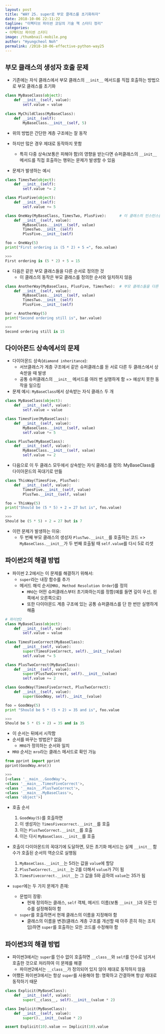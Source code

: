 ```yaml
---
layout: post
title: "WAY 25. super로 부모 클래스를 초기화하자"
date: 2018-10-06 22:11:22
tagline: "이펙티브 파이썬 코딩의 기술 책 스터디 정리"
categories:
- 이펙티브 파이썬 스터디
image: /thumbnail-mobile.png
author: "Hyungcheol Noh"
permalink: /2018-10-06-effective-python-way25
---
```


## 부모 클래스의 생성자 호출 문제
- 기존에는 자식 클래스에서 부모 클래스의 `__init__` 메서드를 직접 호출하는 방법으로 부모 클래스를 초기화

```python
class MyBaseClass(object):
    def __init__(self, value):
        self.value = value
    
class MyChildClass(MyBaseClass):
    def __init__(self):
        MyBaseClass.__init__(self, 5)
```

- 위의 방법은 간단한 계층 구조에는 잘 동작
- 하지만 많은 경우 제대로 동작하지 못함
    - 특히 다중 상속(보통은 피해야 함)의 영향을 받는다면 슈퍼클래스의 `__init__` 메서드를 직접 호출하는 행위는 문제가 발생할 수 있음

- 문제가 발생하는 예시

```python
class TimesTwo(object):
    def __init__(self):
        self.value *= 2

class PlusFive(object):
    def __init__(self):
        self.value += 5

class OneWay(MyBaseClass, TimesTwo, PlusFive):      # 이 클래스의 인스턴스를 생성하면 부모 클래스의 순서와 일치하는 결과가 생성
    def __init__(self, value):
        MyBaseClass.__init__(self, value)
        TimesTwo.__init__(self)
        PlusFive.__init__(self)

foo = OneWay(5)
print("First ordering is (5 * 2) + 5 =", foo.value)

>>>
First ordering is (5 * 2) + 5 = 15
```

- 다음은 같은 부모 클래스들을 다른 순서로 정의한 것
    - 이 클래스의 동작은 부모 클래스를 정의한 순서와 일치하지 않음

```python
class AnotherWay(MyBaseClass, PlusFive, TimesTwo):  # 부모 클래스들을 다른 순서로 정의
    def __init__(self, value):
        MyBaseClass.__init__(self, value)
        TimesTwo.__init__(self)
        PlusFive.__init__(self)

bar = AnotherWay(5)
print("Second ordering still is", bar.value)

>>>
Second ordering still is 15
```

## 다이아몬드 상속에서의 문제
- 다이아몬드 상속(`diamond inheritance`):
    - 서브클래스가 게층 구조에서 같은 슈퍼클래스를 둔 서로 다른 두 클래스에서 상속받을 때 발생
    - 공통 슈퍼클래스의 `__init__` 메서드를 여러 번 실행하게 함 => 예상치 못한 동작을 일으킴
- 문제 예시: `MyBaseClass`에서 상속받는 자식 클래스 두 개

```python
class MyBaseClass(object):
    def __init__(self, value):
        self.value = value

class TimesFive(MyBaseClass):
    def __init__(self, value):
        MyBaseClass.__init__(self, value)
        self.value *= 5

class PlusTwo(MyBaseClass):
    def __init__(self, value):
        MyBaseClass.__init__(self, value)
        self.value += 2
```

- 다음으로 이 두 클래스 모두에서 상속받는 자식 클래스를 정의: MyBaseClass를 다이아몬드의 꼭대기로 만듦

```python
class ThisWay(TimesFive, PlusTwo):
    def __init__(self, value):
        TimesFive.__init__(self, value)
        PlusTwo.__init__(self, value)

foo = ThisWay(5)
print("Should be (5 * 5) + 2 = 27 but is", foo.value)

>>>
Should be (5 * 5) + 2 = 27 but is 7
```

- 이런 문제가 발생하는 이유:
    - 두 번째 부모 클래스의 생성자 `PlusTwo.__init__`를 호출하는 코드 => `MyBaseClass.__init__`가 두 번째 호출될 때 `self.value`를 다시 5로 리셋

## 파이썬2의 해결 방법
- 파이썬 2.2에서는 이 문제를 해결하기 위해서:
    - `super`라는 내장 함수를 추가
    - 메서드 해석 순서(`MRO, Method Resolution Order`)를 정의
        - `MRO`는 어떤 슈퍼클래스부터 초기화하는지를 정함(예를 들면 깊이 우선, 왼쪽에서 오른쪽으로)
        - 또한 다이아몬드 계층 구조에 있는 공통 슈퍼클래스를 단 한 번만 실행하게 해줌

```python
# 파이썬2
class MyBaseClass(object):
    def __init__(self, value):
        self.value = value
        
class TimesFiveCorrect(MyBaseClass):
    def __init__(self, value):
        super(TimesFiveCorrect, self).__init__(value)
        self.value *= 5

class PlusTwoCorrect(MyBaseClass):
    def __init__(self, value):
        super(PlusTwoCorrect, self).__init__(value)
        self.value += 2

class GoodWay(TimesFiveCorrect, PlusTwoCorrect):
    def __init__(self, value):
        super(GoodWay, self).__init__(value)

foo = GoodWay(5)
print "Should be 5 * (5 + 2) = 35 and is", foo.value

>>>
Should be 5 * (5 + 2) = 35 and is 35
```

- 이 순서는 뒤에서 시작함
- 순서를 바꾸는 방법은? 없음
    - `MRO`가 정의하는 순서와 일치
- `MRO` 순서는 `mro`라는 클래스 메서드로 확인 가능

```python
from pprint import pprint
pprint(GoodWay.mro())

>>>
[<class '__main__.GoodWay'>,
<class '__main__.TimesFiveCorrect'>,
<class '__main__.PlusTwoCorrect'>,
<class '__main__.MyBaseClass'>,
<class 'object'>]
```

- 호출 순서
    1. `GoodWay(5)`를 호출하면
    2. 이 생성자는 `TimesFivecorrect.__init__`를 호출
    3. 이는 `PlusTwoCorrect.__init__`를 호출
    4. 이는 다시 `MyBaseClass.__init__`를 호출

- 호출이 다이아몬드의 꼭대기에 도달하면, 모든 초기화 메서드는 실제 `__init__` 함수가 호출된 순서의 역순으로 실행됨
    1. `MyBaseClass.__init__`는 5라는 값을 `value`에 할당
    2. `PlusTwoCorrect.__init__`는 2를 더해서 `value`가 7이 됨
    3. `TimesFivecorrect.__init__`는 그 값을 5와 곱하여 `value`는 35가 됨

- `super`에는 두 가지 문제가 존재:
    - 문법이 장황:
        - 현재 정의하는 클래스, `self` 객체, 메서드 이름(보통 `__init__`)과 모든 인수를 설정해줘야 함
    - `super`를 호출하면서 현재 클래스의 이름을 지정해야 함
        - 클래스의 이름을 변경(클래스 계층 구조를 개선할 때 아주 흔히 하는 조치임)하면 `super`를 호출하는 모든 코드를 수정해야 함
        
## 파이썬3의 해결 방법
- 파이썬3에서는 `super`를 인수 없이 호출하면 `__class__`와 `self`를 인수로 넘겨서 호출한 것으로 처리하여 이 문제를 해결
    - 파이썬2에서는 `__class__`가 정의되어 있지 않아 제대로 동작하지 않음
- 어쨌든 파이썬3에서는 항상 `super`를 사용해야 함: 명확하고 간결하며 항상 제대로 동작하기 때문

```python
class Explicit(MyBaseClass):
    def __init__(self, value):
        super(__class__, self).__init__(value * 2)

class Implicit(MyBaseClass):
    def __init__(self, value):
        super().__init__(value * 2)

assert Explicit(10).value == Implicit(10).value
```
